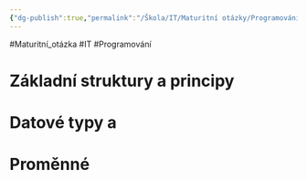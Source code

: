 ```yaml
---
{"dg-publish":true,"permalink":"/Škola/IT/Maturitní otázky/Programování/Jazyk C Sharp/","created":"2024-03-24T23:24:16.088+01:00","updated":"2024-03-24T22:20:04.908+01:00"}
---
```


#Maturitní_otázka #IT #Programování
# Základní struktury a principy 
# Datové typy a 
# Proměnné